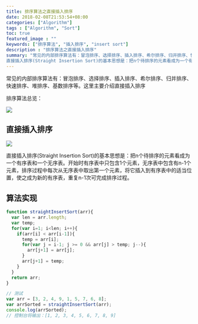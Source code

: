 ```yaml
---
title: 排序算法之直接插入排序
date: 2018-02-08T21:53:54+08:00
categories: ["Algorithm"]
tags : ["Algorithm", "Sort"]
toc: true
featured_image : ""
keywords: ["排序算法", "插入排序", "insert sort"]
description : "排序算法之直接插入排序"
summary: "常见的内部排序算法有：冒泡排序、选择排序、插入排序、希尔排序、归并排序、快速排序、堆排序、基数排序等。这里主要介绍直接插入排序.
直接插入排序(Straight Insertion Sort)的基本思想是：把n个待排序的元素看成为一个有序表和一个无序表。开始时有序表中只包含1个元素，无序表中包含有n-1个元素，排序过程中每次从无序表中取出第一个元素，将它插入到有序表中的适当位置，使之成为新的有序表，重复n-1次可完成排序过程。"
---
```



常见的内部排序算法有：冒泡排序、选择排序、插入排序、希尔排序、归并排序、快速排序、堆排序、基数排序等。这里主要介绍直接插入排序

排序算法总览：

![](https://img-1256541035.cos.ap-shanghai.myqcloud.com/imgs/sort-sort.png)


## 直接插入排序

![](https://img-1256541035.cos.ap-shanghai.myqcloud.com/imgs/insertSort.png)


直接插入排序(Straight Insertion Sort)的基本思想是：把n个待排序的元素看成为一个有序表和一个无序表。开始时有序表中只包含1个元素，无序表中包含有n-1个元素，排序过程中每次从无序表中取出第一个元素，将它插入到有序表中的适当位置，使之成为新的有序表，重复n-1次可完成排序过程。


## 算法实现

```javascript
function straightInsertSort(arr){
  var len = arr.length;
  var temp;
  for(var i=1; i<len; i++){
    if(arr[i] < arr[i-1]){
      temp = arr[i];
      for(var j = i-1; j >= 0 && arr[j] > temp; j--){
        arr[j+1] = arr[j];
      }
      arr[j+1] = temp;
    }
  }
  return arr;
}

// 测试
var arr = [3, 2, 4, 9, 1, 5, 7, 6, 8];
var arrSorted = straightInsertSort(arr);
console.log(arrSorted);
// 控制台将输出：[1, 2, 3, 4, 5, 6, 7, 8, 9]
```